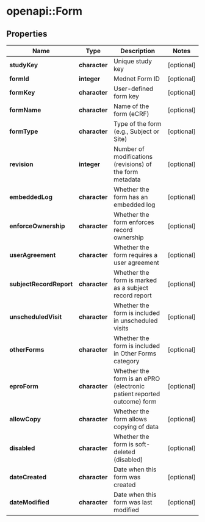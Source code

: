 # openapi::Form


## Properties
Name | Type | Description | Notes
------------ | ------------- | ------------- | -------------
**studyKey** | **character** | Unique study key | [optional] 
**formId** | **integer** | Mednet Form ID | [optional] 
**formKey** | **character** | User-defined form key | [optional] 
**formName** | **character** | Name of the form (eCRF) | [optional] 
**formType** | **character** | Type of the form (e.g., Subject or Site) | [optional] 
**revision** | **integer** | Number of modifications (revisions) of the form metadata | [optional] 
**embeddedLog** | **character** | Whether the form has an embedded log | [optional] 
**enforceOwnership** | **character** | Whether the form enforces record ownership | [optional] 
**userAgreement** | **character** | Whether the form requires a user agreement | [optional] 
**subjectRecordReport** | **character** | Whether the form is marked as a subject record report | [optional] 
**unscheduledVisit** | **character** | Whether the form is included in unscheduled visits | [optional] 
**otherForms** | **character** | Whether the form is included in Other Forms category | [optional] 
**eproForm** | **character** | Whether the form is an ePRO (electronic patient reported outcome) form | [optional] 
**allowCopy** | **character** | Whether the form allows copying of data | [optional] 
**disabled** | **character** | Whether the form is soft-deleted (disabled) | [optional] 
**dateCreated** | **character** | Date when this form was created | [optional] 
**dateModified** | **character** | Date when this form was last modified | [optional] 


